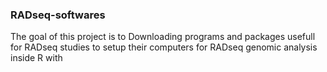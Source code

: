 ### RADseq-softwares
The goal of this project is to Downloading programs and packages usefull for RADseq studies
 to setup their computers for RADseq genomic analysis inside R with 
